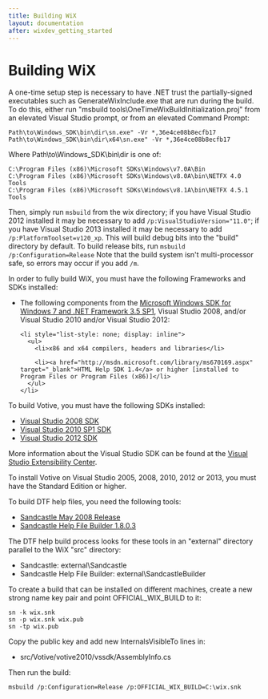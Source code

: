 ```yaml
---
title: Building WiX
layout: documentation
after: wixdev_getting_started
---
```


# Building WiX

A one-time setup step is necessary to have .NET trust the partially-signed executables such as GenerateWixInclude.exe that are run during the build.
To do this, either run "msbuild tools\OneTimeWixBuildInitialization.proj" from an elevated Visual Studio prompt, or from an elevated Command Prompt:

    Path\to\Windows_SDK\bin\dir\sn.exe" -Vr *,36e4ce08b8ecfb17
    Path\to\Windows_SDK\bin\dir\x64\sn.exe" -Vr *,36e4ce08b8ecfb17
    
Where Path\to\Windows_SDK\bin\dir is one of:

    C:\Program Files (x86)\Microsoft SDKs\Windows\v7.0A\Bin
    C:\Program Files (x86)\Microsoft SDKs\Windows\v8.0A\bin\NETFX 4.0 Tools
    C:\Program Files (x86)\Microsoft SDKs\Windows\v8.1A\bin\NETFX 4.5.1 Tools
    
Then, simply run `msbuild` from the wix directory; if you have Visual Studio 2012 installed it may be necessary to add `/p:VisualStudioVersion="11.0"`; if you have Visual Studio 2013 installed it may be necessary to add `/p:PlatformToolset=v120_xp`. This will build debug bits into the &quot;build&quot; directory by default. To build release bits, run `msbuild /p:Configuration=Release`
Note that the build system isn't multi-processor safe, so errors may occur if you add `/m`.

In order to fully build WiX, you must have the following Frameworks and SDKs installed:

  <ul>
    <li>The following components from the <a href="http://www.microsoft.com/en-us/download/details.aspx?id=3138" target="_blank">Microsoft Windows SDK for Windows 7 and .NET Framework 3.5 SP1</a>, Visual Studio 2008, and/or Visual Studio 2010 and/or Visual Studio 2012:</li>

    <li style="list-style: none; display: inline">
      <ul>
        <li>x86 and x64 compilers, headers and libraries</li>

        <li><a href="http://msdn.microsoft.com/library/ms670169.aspx" target="_blank">HTML Help SDK 1.4</a> or higher [installed to Program Files or Program Files (x86)]</li>
      </ul>
    </li>
  </ul>

To build Votive, you must have the following SDKs installed:

* <a href="http://www.microsoft.com/en-us/download/details.aspx?id=21827" target="_blank">Visual Studio 2008 SDK</a>
* <a href="http://www.microsoft.com/en-us/download/details.aspx?id=21835" target="_blank">Visual Studio 2010 SP1 SDK</a>
* <a href="http://www.microsoft.com/en-us/download/details.aspx?id=30668" target="_blank">Visual Studio 2012 SDK</a>

More information about the Visual Studio SDK can be found at the <a href="http://msdn.microsoft.com/en-us/vstudio/vextend.aspx" target="_blank">Visual Studio Extensibility Center</a>.

To install Votive on Visual Studio 2005, 2008, 2010, 2012 or 2013, you must have the Standard Edition or higher.

To build DTF help files, you need the following tools:

* [Sandcastle May 2008 Release](http://sandcastle.codeplex.com/releases/view/13873)
* [Sandcastle Help File Builder 1.8.0.3](http://shfb.codeplex.com/releases/view/29710)

The DTF help build process looks for these tools in an &quot;external&quot; directory parallel to the WiX &quot;src&quot; directory:

* Sandcastle: external\Sandcastle
* Sandcastle Help File Builder: external\SandcastleBuilder

To create a build that can be installed on different machines, create a new strong name key pair and point OFFICIAL\_WIX\_BUILD to it:

    sn -k wix.snk
    sn -p wix.snk wix.pub
    sn -tp wix.pub

Copy the public key and add new InternalsVisibleTo lines in:

* src/Votive/votive2010/vssdk/AssemblyInfo.cs

Then run the build:

    msbuild /p:Configuration=Release /p:OFFICIAL_WIX_BUILD=C:\wix.snk

